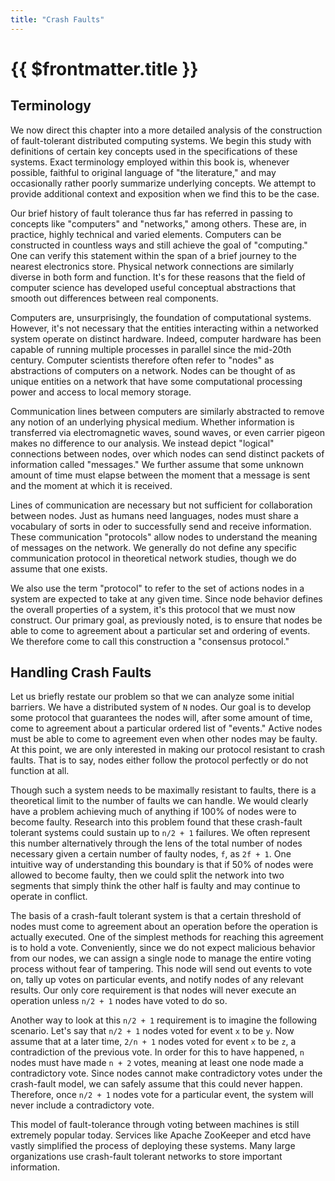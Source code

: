 ```yaml
---
title: "Crash Faults"
---
```


# {{ $frontmatter.title }}

## Terminology

We now direct this chapter into a more detailed analysis of the construction of fault-tolerant distributed computing systems. We begin this study with definitions of certain key concepts used in the specifications of these systems. Exact terminology employed within this book is, whenever possible, faithful to original language of "the literature," and may occasionally rather poorly summarize underlying concepts. We attempt to provide additional context and exposition when we find this to be the case.

Our brief history of fault tolerance thus far has referred in passing to concepts like "computers" and "networks," among others. These are, in practice, highly technical and varied elements. Computers can be constructed in countless ways and still achieve the goal of "computing." One can verify this statement within the span of a brief journey to the nearest electronics store. Physical network connections are similarly diverse in both form and function. It's for these reasons that the field of computer science has developed useful conceptual abstractions that smooth out differences between real components.

Computers are, unsurprisingly, the foundation of computational systems. However, it's not necessary that the entities interacting within a networked system operate on distinct hardware. Indeed, computer hardware has been capable of running multiple processes in parallel since the mid-20th century. Computer scientists therefore often refer to "nodes" as abstractions of computers on a network. Nodes can be thought of as unique entities on a network that have some computational processing power and access to local memory storage.

Communication lines between computers are similarly abstracted to remove any notion of an underlying physical medium. Whether information is transferred via electromagnetic waves, sound waves, or even carrier pigeon makes no difference to our analysis. We instead depict "logical" connections between nodes, over which nodes can send distinct packets of information called "messages." We further assume that some unknown amount of time must elapse between the moment that a message is sent and the moment at which it is received.

Lines of communication are necessary but not sufficient for collaboration between nodes. Just as humans need languages, nodes must share a vocabulary of sorts in oder to successfully send and receive information. These communication "protocols" allow nodes to understand the meaning of messages on the network. We generally do not define any specific communication protocol in theoretical network studies, though we do assume that one exists.

We also use the term "protocol" to refer to the set of actions nodes in a system are expected to take at any given time. Since node behavior defines the overall properties of a system, it's this protocol that we must now construct. Our primary goal, as previously noted, is to ensure that nodes be able to come to agreement about a particular set and ordering of events. We therefore come to call this construction a "consensus protocol."

## Handling Crash Faults

Let us briefly restate our problem so that we can analyze some initial barriers. We have a distributed system of `N` nodes. Our goal is to develop some protocol that guarantees the nodes will, after some amount of time, come to agreement about a particular ordered list of "events." Active nodes must be able to come to agreement even when other nodes may be faulty. At this point, we are only interested in making our protocol resistant to crash faults. That is to say, nodes either follow the protocol perfectly or do not function at all.

Though such a system needs to be maximally resistant to faults, there is a theoretical limit to the number of faults we can handle. We would clearly have a problem achieving much of anything if 100% of nodes were to become faulty. Research into this problem found that these crash-fault tolerant systems could sustain up to `n/2 + 1` failures. We often represent this number alternatively through the lens of the total number of nodes necessary given a certain number of faulty nodes, `f`, as `2f + 1`. One intuitive way of understanding this boundary is that if 50% of nodes were allowed to become faulty, then we could split the network into two segments that simply think the other half is faulty and may continue to operate in conflict.

The basis of a crash-fault tolerant system is that a certain threshold of nodes must come to agreement about an operation before the operation is actually executed. One of the simplest methods for reaching this agreement is to hold a vote. Conveniently, since we do not expect malicious behavior from our nodes, we can assign a single node to manage the entire voting process without fear of tampering. This node will send out events to vote on, tally up votes on particular events, and notify nodes of any relevant results. Our only core requirement is that nodes will never execute an operation unless `n/2 + 1` nodes have voted to do so.

Another way to look at this `n/2 + 1` requirement is to imagine the following scenario. Let's say that `n/2 + 1` nodes voted for event `x` to be `y`. Now assume that at a later time, `2/n + 1` nodes voted for event `x` to be `z`, a contradiction of the previous vote. In order for this to have happened, `n` nodes must have made `n + 2` votes, meaning at least one node made a contradictory vote. Since nodes cannot make contradictory votes under the crash-fault model, we can safely assume that this could never happen. Therefore, once `n/2 + 1` nodes vote for a particular event, the system will never include a contradictory vote.

This model of fault-tolerance through voting between machines is still extremely popular today. Services like Apache ZooKeeper and etcd have vastly simplified the process of deploying these systems. Many large organizations use crash-fault tolerant networks to store important information.
